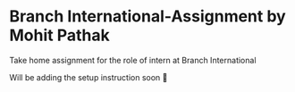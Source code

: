 # Branch International-Assignment by Mohit Pathak
Take home assignment for the role of intern at Branch International

Will be adding the setup instruction soon 🚀
